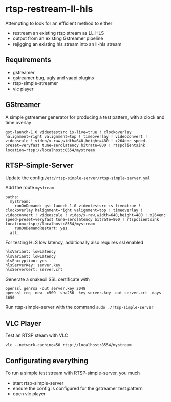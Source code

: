 # rtsp-restream-ll-hls

Attempting to look for an efficient method to either
- restream an existing rtsp stream as LL-HLS
- output from an existing Gstreamer pipeline
- rejigging an existing hls stream into an ll-hls stream

## Requirements

- gstreamer
- gstreamer bug, ugly and vaapi plugins
- rtsp-simple-streamer
- vlc player

## GStreamer
A simple gstreamer generator for producing a test pattern, with a clock and time overlay
```
gst-launch-1.0 videotestsrc is-live=true ! clockoverlay halignment=right valignment=top ! timeoverlay ! videoconvert ! videoscale ! video/x-raw,width=640,height=480 ! x264enc speed-preset=veryfast tune=zerolatency bitrate=800 ! rtspclientsink location=rtsp://localhost:8554/mystream
```

## RTSP-Simple-Server

Update the config `/etc/rtsp-simple-server/rtsp-simple-server.yml`

Add the route `mystream`
```
paths:
  mystream:
	runOnDemand: gst-launch-1.0 videotestsrc is-live=true ! clockoverlay halignment=right valignment=top ! timeoverlay ! videoconvert ! videoscale ! video/x-raw,width=640,height=480 ! x264enc speed-preset=veryfast tune=zerolatency bitrate=800 ! rtspclientsink location=rtsp://localhost:8554/mystream
	runOnDemandRestart: yes
  all:
```

For testing HLS low latency, additionally also requires ssl enabled
```
hlsVariant: lowLatency
hlsVariant: lowLatency
hlsEncryption: yes
hlsServerKey: server.key
hlsServerCert: server.crt
```

Generate a snakeoil SSL certificate with
```
openssl genrsa -out server.key 2048
openssl req -new -x509 -sha256 -key server.key -out server.crt -days 3650
```

Run rtsp-simple-server with the command `sudo ./rtsp-simple-server`


## VLC Player
Test an RTSP steam with VLC
```
vlc --network-caching=50 rtsp://localhost:8554/mystream
```

## Configurating everything
To run a simple test stream with RTSP-simple-server, you much
- start rtsp-simple-server
- ensure the config is configured for the gstreamer test pattern
- open vlc player


